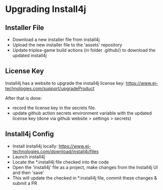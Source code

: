 # Upgrading Install4j

## Installer File

- Download a new installer file from install4j
- Upload the new installer file to the 'assets' repository
- Update triplea-game build actions (in folder .github/) to download the updated install4j

## License Key

Install4j has a website to upgrade the install4j license key:
<https://www.ej-technologies.com/support/upgradeProduct>

After that is done:
 - record the license key in the secrets file.
 - update github action secrets environment variable with the updated license key
  (done via github website > settings > secrets)

## Install4j Config

- Install install4j locally: <https://www.ej-technologies.com/download/install4j/files>
- Launch install4j
- Locate the *.install4j file checked into the code
- Open the 'install4j' file as a project, make changes from the Install4j UI and then 'save'
- This will update the checked in *.install4j file, commit these changes & submit a PR
